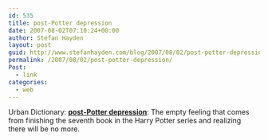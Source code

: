 ```yaml
---
id: 535
title: post-Potter depression
date: 2007-08-02T07:10:24+00:00
author: Stefan Hayden
layout: post
guid: http://www.stefanhayden.com/blog/2007/08/02/post-potter-depression/
permalink: /2007/08/02/post-potter-depression/
Post:
  - link
categories:
  - web
---
```

Urban Dictionary: <b><a href="http://www.urbandictionary.com/define.php?term=post-Potter+depression&defid=2335031">post-Potter depression</a></b>: The empty feeling that comes from finishing the seventh book in the Harry Potter series and realizing there will be no more.